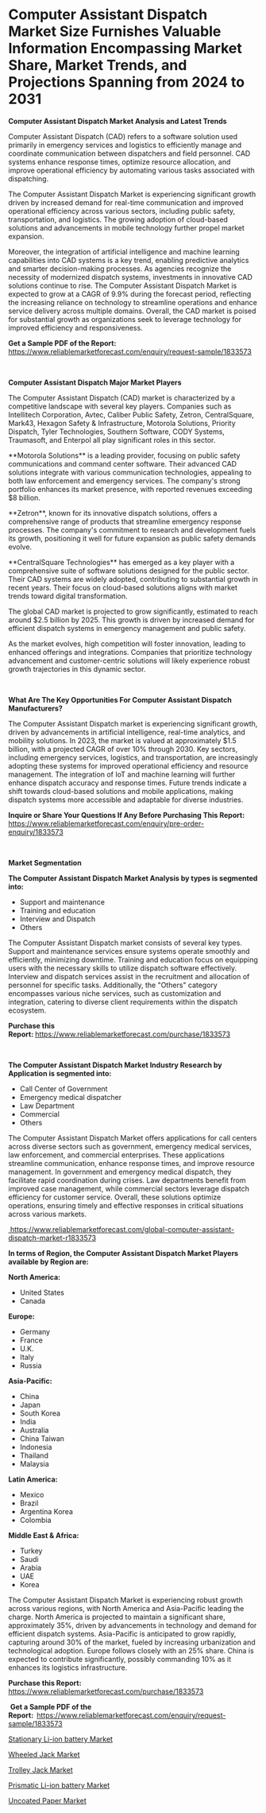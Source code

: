 <p><h1>Computer Assistant Dispatch Market Size Furnishes Valuable Information Encompassing Market Share, Market Trends, and Projections Spanning from 2024 to 2031</h1></p><p><strong>Computer Assistant Dispatch Market Analysis and Latest Trends</strong></p>
<p><p>Computer Assistant Dispatch (CAD) refers to a software solution used primarily in emergency services and logistics to efficiently manage and coordinate communication between dispatchers and field personnel. CAD systems enhance response times, optimize resource allocation, and improve operational efficiency by automating various tasks associated with dispatching. </p><p>The Computer Assistant Dispatch Market is experiencing significant growth driven by increased demand for real-time communication and improved operational efficiency across various sectors, including public safety, transportation, and logistics. The growing adoption of cloud-based solutions and advancements in mobile technology further propel market expansion. </p><p>Moreover, the integration of artificial intelligence and machine learning capabilities into CAD systems is a key trend, enabling predictive analytics and smarter decision-making processes. As agencies recognize the necessity of modernized dispatch systems, investments in innovative CAD solutions continue to rise. The Computer Assistant Dispatch Market is expected to grow at a CAGR of 9.9% during the forecast period, reflecting the increasing reliance on technology to streamline operations and enhance service delivery across multiple domains. Overall, the CAD market is poised for substantial growth as organizations seek to leverage technology for improved efficiency and responsiveness.</p></p>
<p><strong>Get a Sample PDF of the Report:&nbsp;</strong> <a href="https://www.reliablemarketforecast.com/enquiry/request-sample/1833573?utm_campaign=1129&utm_medium=2&utm_source=Github&utm_content=ia&utm_term=17102024&utm_id=computer-assistant-dispatch">https://www.reliablemarketforecast.com/enquiry/request-sample/1833573</a></p>
<p>&nbsp;</p>
<p><strong>Computer Assistant Dispatch Major Market Players</strong></p>
<p><p>The Computer Assistant Dispatch (CAD) market is characterized by a competitive landscape with several key players. Companies such as Intellitech Corporation, Avtec, Caliber Public Safety, Zetron, CentralSquare, Mark43, Hexagon Safety & Infrastructure, Motorola Solutions, Priority Dispatch, Tyler Technologies, Southern Software, CODY Systems, Traumasoft, and Enterpol all play significant roles in this sector.</p><p>**Motorola Solutions** is a leading provider, focusing on public safety communications and command center software. Their advanced CAD solutions integrate with various communication technologies, appealing to both law enforcement and emergency services. The company's strong portfolio enhances its market presence, with reported revenues exceeding $8 billion.</p><p>**Zetron**, known for its innovative dispatch solutions, offers a comprehensive range of products that streamline emergency response processes. The company's commitment to research and development fuels its growth, positioning it well for future expansion as public safety demands evolve.</p><p>**CentralSquare Technologies** has emerged as a key player with a comprehensive suite of software solutions designed for the public sector. Their CAD systems are widely adopted, contributing to substantial growth in recent years. Their focus on cloud-based solutions aligns with market trends toward digital transformation.</p><p>The global CAD market is projected to grow significantly, estimated to reach around $2.5 billion by 2025. This growth is driven by increased demand for efficient dispatch systems in emergency management and public safety.</p><p>As the market evolves, high competition will foster innovation, leading to enhanced offerings and integrations. Companies that prioritize technology advancement and customer-centric solutions will likely experience robust growth trajectories in this dynamic sector.</p></p>
<p>&nbsp;</p>
<p><strong>What Are The Key Opportunities For Computer Assistant Dispatch Manufacturers?</strong></p>
<p><p>The Computer Assistant Dispatch market is experiencing significant growth, driven by advancements in artificial intelligence, real-time analytics, and mobility solutions. In 2023, the market is valued at approximately $1.5 billion, with a projected CAGR of over 10% through 2030. Key sectors, including emergency services, logistics, and transportation, are increasingly adopting these systems for improved operational efficiency and resource management. The integration of IoT and machine learning will further enhance dispatch accuracy and response times. Future trends indicate a shift towards cloud-based solutions and mobile applications, making dispatch systems more accessible and adaptable for diverse industries.</p></p>
<p><strong>Inquire or Share Your Questions If Any Before Purchasing This Report:</strong> <a href="https://www.reliablemarketforecast.com/enquiry/pre-order-enquiry/1833573?utm_campaign=1129&utm_medium=2&utm_source=Github&utm_content=ia&utm_term=17102024&utm_id=computer-assistant-dispatch">https://www.reliablemarketforecast.com/enquiry/pre-order-enquiry/1833573</a></p>
<p>&nbsp;</p>
<p><strong>Market Segmentation</strong></p>
<p><strong>The Computer Assistant Dispatch Market Analysis by types is segmented into:</strong></p>
<p><ul><li>Support and maintenance</li><li>Training and education</li><li>Interview and Dispatch</li><li>Others</li></ul></p>
<p><p>The Computer Assistant Dispatch market consists of several key types. Support and maintenance services ensure systems operate smoothly and efficiently, minimizing downtime. Training and education focus on equipping users with the necessary skills to utilize dispatch software effectively. Interview and dispatch services assist in the recruitment and allocation of personnel for specific tasks. Additionally, the "Others" category encompasses various niche services, such as customization and integration, catering to diverse client requirements within the dispatch ecosystem.</p></p>
<p><strong>Purchase this Report:&nbsp;</strong><a href="https://www.reliablemarketforecast.com/purchase/1833573?utm_campaign=1129&utm_medium=2&utm_source=Github&utm_content=ia&utm_term=17102024&utm_id=computer-assistant-dispatch">https://www.reliablemarketforecast.com/purchase/1833573</a></p>
<p>&nbsp;</p>
<p><strong>The Computer Assistant Dispatch Market Industry Research by Application is segmented into:</strong></p>
<p><ul><li>Call Center of Government</li><li>Emergency medical dispatcher</li><li>Law Department</li><li>Commercial</li><li>Others</li></ul></p>
<p><p>The Computer Assistant Dispatch Market offers applications for call centers across diverse sectors such as government, emergency medical services, law enforcement, and commercial enterprises. These applications streamline communication, enhance response times, and improve resource management. In government and emergency medical dispatch, they facilitate rapid coordination during crises. Law departments benefit from improved case management, while commercial sectors leverage dispatch efficiency for customer service. Overall, these solutions optimize operations, ensuring timely and effective responses in critical situations across various markets.</p></p>
<p><a href="https://www.reliablemarketforecast.com/global-computer-assistant-dispatch-market-r1833573?utm_campaign=1129&utm_medium=2&utm_source=Github&utm_content=ia&utm_term=17102024&utm_id=computer-assistant-dispatch">&nbsp;https://www.reliablemarketforecast.com/global-computer-assistant-dispatch-market-r1833573</a></p>
<p><strong>In terms of Region, the Computer Assistant Dispatch Market Players available by Region are:</strong></p>
<p>
    <p> <strong> North America: </strong>
        <ul>
            <li>United States</li>
            <li>Canada</li>
        </ul>
        </p> 
    <p> <strong> Europe: </strong>
        <ul>
            <li>Germany</li>
            <li>France</li>
            <li>U.K.</li>
            <li>Italy</li>
            <li>Russia</li>
        </ul>
        </p> 
    <p> <strong> Asia-Pacific: </strong>
        <ul>
            <li>China</li>
            <li>Japan</li>
            <li>South Korea</li>
            <li>India</li>
            <li>Australia</li>
            <li>China Taiwan</li>
            <li>Indonesia</li>
            <li>Thailand</li>
            <li>Malaysia</li>
        </ul>
        </p> 
    <p> <strong> Latin America: </strong>
        <ul>
            <li>Mexico</li>
            <li>Brazil</li>
            <li>Argentina Korea</li>
            <li>Colombia</li>
        </ul>
        </p> 
    <p> <strong> Middle East & Africa: </strong>
        <ul>
            <li>Turkey</li>
            <li>Saudi</li>
            <li>Arabia</li>
            <li>UAE</li>
            <li>Korea</li>
        </ul>
    </p>
    </p>
<p><p>The Computer Assistant Dispatch Market is experiencing robust growth across various regions, with North America and Asia-Pacific leading the charge. North America is projected to maintain a significant share, approximately 35%, driven by advancements in technology and demand for efficient dispatch systems. Asia-Pacific is anticipated to grow rapidly, capturing around 30% of the market, fueled by increasing urbanization and technological adoption. Europe follows closely with an 25% share. China is expected to contribute significantly, possibly commanding 10% as it enhances its logistics infrastructure.</p></p>
<p><strong>Purchase this Report: </strong><a href="https://www.reliablemarketforecast.com/purchase/1833573?utm_campaign=1129&utm_medium=2&utm_source=Github&utm_content=ia&utm_term=17102024&utm_id=computer-assistant-dispatch">https://www.reliablemarketforecast.com/purchase/1833573</a></p>
<p>&nbsp;<strong>Get a Sample PDF of the Report:&nbsp;&nbsp;</strong><a href="https://www.reliablemarketforecast.com/enquiry/request-sample/1833573?utm_campaign=1129&utm_medium=2&utm_source=Github&utm_content=ia&utm_term=17102024&utm_id=computer-assistant-dispatch">https://www.reliablemarketforecast.com/enquiry/request-sample/1833573</a></p>
<p><strong></strong></p>
<p><p><a href="https://github.com/janeengrenong0/Market-Research-Report-List-1/blob/main/stationary-li-ion-battery-market.md?utm_campaign=1129&utm_medium=2&utm_source=Github&utm_content=ia&utm_term=17102024&utm_id=computer-assistant-dispatch">Stationary Li-ion battery Market</a></p><p><a href="https://issuu.com/reportprime-2/docs/wheeled-jack-market-size-2030.pptx_a6dc1fcaa87697?utm_campaign=1129&utm_medium=2&utm_source=Github&utm_content=ia&utm_term=17102024&utm_id=computer-assistant-dispatch">Wheeled Jack Market</a></p><p><a href="https://issuu.com/reportprime-2/docs/trolley-jack-market-size-2030.pptx_400cee5029827f?utm_campaign=1129&utm_medium=2&utm_source=Github&utm_content=ia&utm_term=17102024&utm_id=computer-assistant-dispatch">Trolley Jack Market</a></p><p><a href="https://github.com/hentonwytandusyl0/Market-Research-Report-List-1/blob/main/prismatic-li-ion-battery-market.md?utm_campaign=1129&utm_medium=2&utm_source=Github&utm_content=ia&utm_term=17102024&utm_id=computer-assistant-dispatch">Prismatic Li-ion battery Market</a></p><p><a href="https://www.linkedin.com/pulse/exploring-uncoated-paper-market-dynamics-revenue-analysis-k0tuf?utm_campaign=1129&utm_medium=2&utm_source=Github&utm_content=ia&utm_term=17102024&utm_id=computer-assistant-dispatch">Uncoated Paper Market</a></p></p>